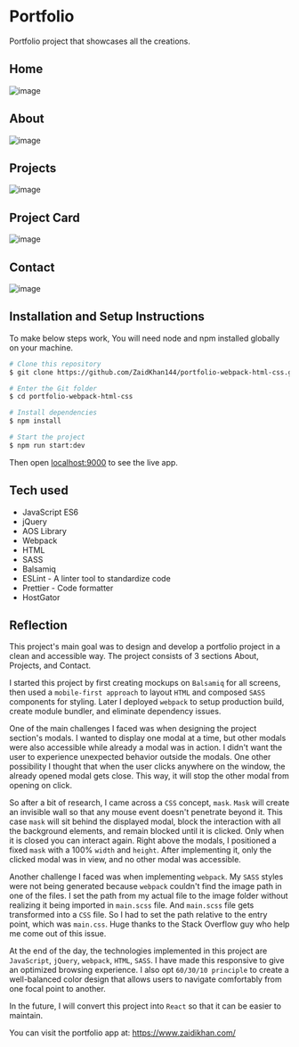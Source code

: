 # Portfolio

Portfolio project that showcases all the creations.

## Home

![image](https://i.postimg.cc/SsLMZvJm/Zaid-Khan.png)

## About

![image](https://i.postimg.cc/bJ4RCVFp/Zaid-Khan.png)

## Projects

![image](https://i.postimg.cc/15QG8qkC/Zaid-Khan-1.png)

## Project Card

![image](https://i.postimg.cc/MHFJFwJX/Zaid-Khan-2.png)

## Contact

![image](https://i.postimg.cc/hvJ5h7NP/Zaid-Khan-3.png)

## Installation and Setup Instructions

To make below steps work, You will need node and npm installed globally on your machine.

```bash
# Clone this repository
$ git clone https://github.com/ZaidKhan144/portfolio-webpack-html-css.git

# Enter the Git folder
$ cd portfolio-webpack-html-css

# Install dependencies
$ npm install

# Start the project
$ npm run start:dev
```
Then open [localhost:9000](http://localhost:9000) to see the live app.

## Tech used
- JavaScript ES6
- jQuery
- AOS Library
- Webpack
- HTML
- SASS
- Balsamiq
- ESLint - A linter tool to standardize code
- Prettier - Code formatter
- HostGator

## Reflection

This project's main goal was to design and develop a portfolio project in a clean and accessible way. The project consists of 3 sections About, Projects, and Contact. 

I started this project by first creating mockups on `Balsamiq` for all screens, then used a `mobile-first approach` to layout `HTML` and composed `SASS` components for styling. Later I deployed `webpack` to setup production build, create module bundler, and eliminate dependency issues. 

One of the main challenges I faced was when designing the project section's modals. I wanted to display one modal at a time, but other modals were also accessible while already a modal was in action. I didn't want the user to experience unexpected behavior outside the modals. One other possibility I thought that when the user clicks anywhere on the window, the already opened modal gets close. This way, it will stop the other modal from opening on click. 

So after a bit of research, I came across a `CSS` concept, `mask`. `Mask` will create an invisible wall so that any mouse event doesn't penetrate beyond it. This case `mask` will sit behind the displayed modal, block the interaction with all the background elements, and remain blocked until it is clicked. Only when it is closed you can interact again. Right above the modals, I positioned a fixed `mask` with a 100% `width` and `height`. After implementing it, only the clicked modal was in view, and no other modal was accessible. 

Another challenge I faced was when implementing `webpack`. My `SASS` styles were not being generated because `webpack` couldn't find the image path in one of the files. I set the path from my actual file to the image folder without realizing it being imported in `main.scss` file. And `main.scss` file gets transformed into a `CSS` file. So I had to set the path relative to the entry point, which was `main.css`. Huge thanks to the Stack Overflow guy who help me come out of this issue. 

At the end of the day, the technologies implemented in this project are `JavaScript`, `jQuery`, `webpack`, `HTML`, `SASS`. I have made this responsive to give an optimized browsing experience. I also opt `60/30/10 principle` to create a well-balanced color design that allows users to navigate comfortably from one focal point to another.

In the future, I will convert this project into `React` so that it can be easier to maintain. 

You can visit the portfolio app at: https://www.zaidikhan.com/

